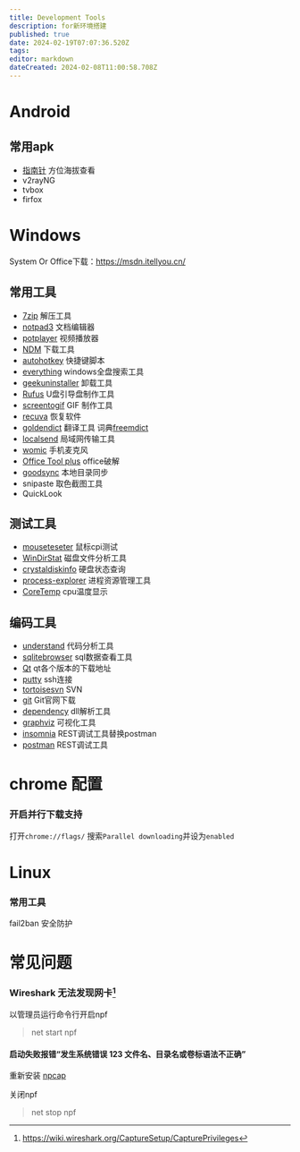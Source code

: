 ```yaml
---
title: Development Tools
description: for新环境搭建
published: true
date: 2024-02-19T07:07:36.520Z
tags: 
editor: markdown
dateCreated: 2024-02-08T11:00:58.708Z
---
```


# Android
## 常用apk
- [指南针](https://pan.baidu.com/s/13gVS9bor5pjIQG2pZluS_Q?pwd=lwfy) 方位海拔查看
- v2rayNG
- tvbox
- firfox

# Windows
System Or Office下载：https://msdn.itellyou.cn/

## 常用工具

- [7zip](https://www.7-zip.org/) 解压工具
- [notpad3](https://www.rizonesoft.com/downloads/notepad3/) 文档编辑器
- [potplayer](https://potplayer.daum.net/) 视频播放器
- [NDM](https://neatdownloadmanager.com/index.php/en/) 下载工具
- [autohotkey](https://www.autohotkey.com/) 快捷键脚本
- [everything](https://www.voidtools.com/zh-cn/) windows全盘搜索工具
- [geekuninstaller](https://geekuninstaller.com/download) 卸载工具
- [Rufus](https://rufus.ie/) U盘引导盘制作工具
- [screentogif](https://www.screentogif.com/) GIF 制作工具
- [recuva](https://www.ccleaner.com/zh-cn/recuva) 恢复软件
- [goldendict](https://github.com/xiaoyifang/goldendict/releases) 翻译工具 词典[freemdict](https://forum.freemdict.com/)
- [localsend](https://github.com/localsend/localsend/releases) 局域网传输工具
- [womic](https://wolicheng.com/womic/download.html) 手机麦克风
- [Office Tool plus](https://otp.landian.vip/zh-cn/) office破解
- [goodsync](https://www.goodsync.com/) 本地目录同步
- snipaste 取色截图工具
- QuickLook

## 测试工具
- [mouseteseter](https://github.com/microe1/MouseTester/releases) 鼠标cpi测试
- [WinDirStat](https://windirstat.en.softonic.com/) 磁盘文件分析工具
- [crystaldiskinfo](https://crystalmark.info/en/software/crystaldiskinfo/) 硬盘状态查询
- [process-explorer](https://docs.microsoft.com/en-us/sysinternals/downloads/process-explorer) 进程资源管理工具
- [CoreTemp](https://www.alcpu.com/CoreTemp/) cpu温度显示

## 编码工具
- [understand](https://licensing.scitools.com/download) 代码分析工具
- [sqlitebrowser](https://sqlitebrowser.org/dl/) sql数据查看工具
- [Qt](https://download.qt.io/archive/) qt各个版本的下载地址
- [putty](https://www.putty.org/) ssh连接
- [tortoisesvn](https://tortoisesvn.net/downloads.html) SVN
- [git](https://www.git-scm.com/download/) Git官网下载
- [dependency](http://www.dependencywalker.com/) dll解析工具
- [graphviz](http://www.graphviz.org/download/) 可视化工具
- [insomnia](https://insomnia.rest/download) REST调试工具替换postman
- [postman](https://www.postman.com/downloads/) REST调试工具

# chrome 配置
### 开启并行下载支持
打开`chrome://flags/`
搜索`Parallel downloading`并设为`enabled`

# Linux
### 常用工具
fail2ban 安全防护

# 常见问题
### Wireshark 无法发现网卡[^wireshark]

以管理员运行命令行开启npf
>net start npf

#### 启动失败报错“发生系统错误 123 文件名、目录名或卷标语法不正确”

重新安装 [npcap](https://nmap.org/npcap/#download)

关闭npf
>net stop npf

[^wireshark]:https://wiki.wireshark.org/CaptureSetup/CapturePrivileges
